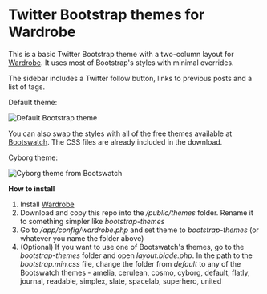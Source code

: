 Twitter Bootstrap themes for Wardrobe
================

This is a basic Twitter Bootstrap theme with a two-column layout for [Wardrobe](http://wardrobecms.com). It uses most of Bootstrap's styles with minimal overrides.

The sidebar includes a Twitter follow button, links to previous posts and a list of tags.

Default theme:

![Default Bootstrap theme](http://i.imgur.com/DIVYCJr.png)

You can also swap the styles with all of the free themes available at [Bootswatch](http://bootswatch.com/). The CSS files are already included in the download.

Cyborg theme:

![Cyborg theme from Bootswatch](http://i.imgur.com/5HRM6Vo.png)

**How to install**

1. Install [Wardrobe](http://wardrobecms.com) 
2. Download and copy this repo into the */public/themes* folder. Rename it to something simpler like *bootstrap-themes*
3. Go to */app/config/wardrobe.php* and set theme to *bootstrap-themes* (or whatever you name the folder above) 
4. (Optional) If you want to use one of Bootswatch's themes, go to the *bootstrap-themes* folder and open *layout.blade.php*. In the path to the *bootstrap.min.css* file, change the folder from *default* to any of the Bootswatch themes - amelia, cerulean, cosmo, cyborg, default, flatly, journal, readable, simplex, slate, spacelab, superhero, united
